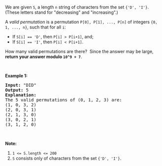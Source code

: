 <div><p>We are given <code>S</code>, a length <code>n</code> string of characters from the set <code>{'D', 'I'}</code>. (These letters stand for "decreasing" and "increasing".)</p>

<p>A&nbsp;<em>valid permutation</em>&nbsp;is a permutation <code>P[0], P[1], ..., P[n]</code> of integers&nbsp;<code>{0, 1, ..., n}</code>, such that for all <code>i</code>:</p>

<ul>
	<li>If <code>S[i] == 'D'</code>, then <code>P[i] &gt; P[i+1]</code>, and;</li>
	<li>If <code>S[i] == 'I'</code>, then <code>P[i] &lt; P[i+1]</code>.</li>
</ul>

<p>How many valid permutations are there?&nbsp; Since the answer may be large, <strong>return your answer modulo <code>10^9 + 7</code></strong>.</p>

<p>&nbsp;</p>

<p><strong>Example 1:</strong></p>

<pre><strong>Input: </strong><span id="example-input-1-1">"DID"</span>
<strong>Output: </strong><span id="example-output-1">5</span>
<strong>Explanation: </strong>
The 5 valid permutations of (0, 1, 2, 3) are:
(1, 0, 3, 2)
(2, 0, 3, 1)
(2, 1, 3, 0)
(3, 0, 2, 1)
(3, 1, 2, 0)
</pre>

<p>&nbsp;</p>

<p><strong>Note:</strong></p>

<ol>
	<li><code>1 &lt;= S.length &lt;= 200</code></li>
	<li><code>S</code> consists only of characters from the set <code>{'D', 'I'}</code>.</li>
</ol>

<div>
<p>&nbsp;</p>
</div>
</div>
